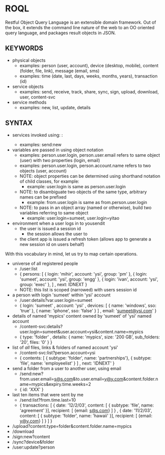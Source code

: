 ROQL
====
Restful Object Query Language is an extensible domain framework. Out of the box, it extends the command line nature of the web to an OO oriented query language, and packages result objects in JSON.

KEYWORDS
--------
- physical objects
  - examples: person (user, account), device (desktop, mobile), content (folder, file, link), message (email, sms)
  - examples: time (date, last, days, weeks, months, years), transaction (id)
- service objects
  - examples: send, receive, track, share, sync, sign, upload, download, user, content-svc
- service methods
  - examples: new, list, update, details

SYNTAX
------
- services invoked using: <service name>:<method name>
  - examples: send:new
- variables are passed in using object notation
  - examples: person.user.login, person.user.email refers to same object (user) with two properties (login, email)
  - examples: person.user.login, person.account.name refers to two objects (user, account)
  - NOTE: object properties can be determined using shorthand notation of child classes, for example:
    - example: user.login is same as person.user.login
  - NOTE: to disambiguate two objects of the same type, arbitrary names can be prefixed
    - example: from.user.login is same as from.person.user.login
  - NOTE: to pass in an object array (named or otherwise), build two variables referring to same object
    - example: user.login=sumeet, user.login=yitao 
- environment when a user logs in to yousendit
  - the user is issued a session id
    - the session allows the user to 
  - the client app is issued a refresh token (allows app to generate a new session id on users behalf)

With this vocabulary in mind, let us try to map certain operations.

  - universe of all registered people
    - /user:list
    - {
          persons: 
                 [
                  { login: 'mihir', account: 'ysi', group: 'pm' },
                  { login: 'sumeet', account: 'ysi', group: 'engg' },
                  { login: 'ivan', account: 'ysi', group: 'exec' },
                 ] 
        , next: IDNEXT
      }
    - NOTE: this list is scoped (narrowed) with users session id
  - a person with login 'sumeet' within 'ysi' account
    - /user:details?var.user.login=sumeet
    - {
          login: 'sumeet'
        , account: 'ysi'
        , devices: [ { name: 'windows', sso: 'true' }, { name: 'iphone', sso: 'false' } ]
        , email: 'sumeet@ysi.com'
      }
  - details of named 'mypics' content owned by 'sumeet' of 'ysi' named account
    - /content-svc:details?user.login=sumeet&user.account=ysi&content.name=mypics
    - {
          type: 'folder'
        , details: { name: 'mypics', size: '200 GB', sub_folders: '20', files: '0' }
      }
  - list of *all* files, links & folders of named account 'ysi'
    - /content-svc:list?person.account=ysi
    - {
          contents: 
                 [
                  { subtype: 'folder', name: 'partnerships'},
                  { subtype: 'file', name: 'employeelist' }
                 ] 
        , next: 'IDNEXT'
      }
  - send a folder from a user to another user, using email
    - /send:new?from.user.email=s@s.com&to.user.email=y@y.com&content.folder.name=mypics&expiry.time.weeks=2
    - {
        id: 'XXX'
      }
  - last ten items that were sent by me
    - /send:list?from.time.last=10
    - {
        transactions: 
          [
              { date: '12/2/03', content: [ { subtype: 'file', name: 'agreement' }], recipient: [ {email: s@s.com} ] }
            , { date: '11/2/03', content: [ { subtype: 'folder', name: 'hawaii' }], recipient: [ {email: y@y.com} ] }
          ]
      }
  - /upload?content.type=folder&content.folder.name=mypics
  - /download
  - /sign:new?content
  - /sync?device&folder
  - /user:update?person
